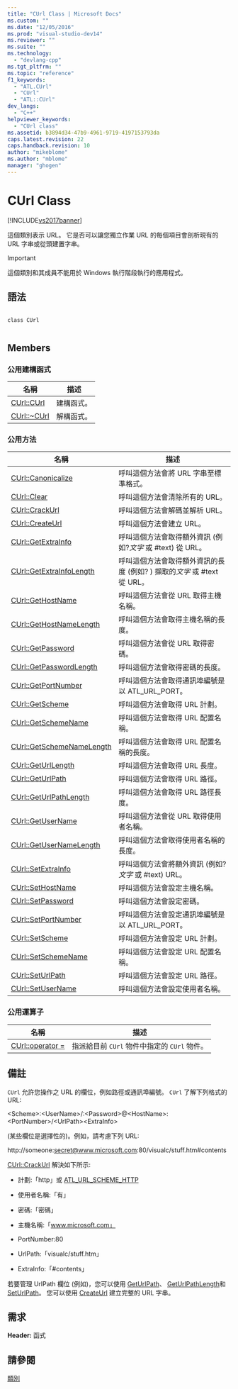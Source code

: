 ```yaml
---
title: "CUrl Class | Microsoft Docs"
ms.custom: ""
ms.date: "12/05/2016"
ms.prod: "visual-studio-dev14"
ms.reviewer: ""
ms.suite: ""
ms.technology: 
  - "devlang-cpp"
ms.tgt_pltfrm: ""
ms.topic: "reference"
f1_keywords: 
  - "ATL.CUrl"
  - "CUrl"
  - "ATL::CUrl"
dev_langs: 
  - "C++"
helpviewer_keywords: 
  - "CUrl class"
ms.assetid: b3894d34-47b9-4961-9719-4197153793da
caps.latest.revision: 22
caps.handback.revision: 10
author: "mikeblome"
ms.author: "mblome"
manager: "ghogen"
---
```

# CUrl Class
[!INCLUDE[vs2017banner](../../assembler/inline/includes/vs2017banner.md)]

這個類別表示 URL。  它是否可以讓您獨立作業 URL 的每個項目會剖析現有的 URL 字串或從頭建置字串。  
  
> [!IMPORTANT]
>  這個類別和其成員不能用於 Windows 執行階段執行的應用程式。  
  
## 語法  
  
```  
  
class CUrl  
  
```  
  
## Members  
  
### 公用建構函式  
  
|名稱|描述|  
|--------|--------|  
|[CUrl::CUrl](../Topic/CUrl::CUrl.md)|建構函式。|  
|[CUrl::~CUrl](../Topic/CUrl::~CUrl.md)|解構函式。|  
  
### 公用方法  
  
|名稱|描述|  
|--------|--------|  
|[CUrl::Canonicalize](../Topic/CUrl::Canonicalize.md)|呼叫這個方法會將 URL 字串至標準格式。|  
|[CUrl::Clear](../Topic/CUrl::Clear.md)|呼叫這個方法會清除所有的 URL。|  
|[CUrl::CrackUrl](../Topic/CUrl::CrackUrl.md)|呼叫這個方法會解碼並解析 URL。|  
|[CUrl::CreateUrl](../Topic/CUrl::CreateUrl.md)|呼叫這個方法會建立 URL。|  
|[CUrl::GetExtraInfo](../Topic/CUrl::GetExtraInfo.md)|呼叫這個方法會取得額外資訊 \(例如?*文字* 或 \#text\) 從 URL。|  
|[CUrl::GetExtraInfoLength](../Topic/CUrl::GetExtraInfoLength.md)|呼叫這個方法會取得額外資訊的長度 \(例如? \) 擷取的*文字* 或 \#text 從 URL。|  
|[CUrl::GetHostName](../Topic/CUrl::GetHostName.md)|呼叫這個方法會從 URL 取得主機名稱。|  
|[CUrl::GetHostNameLength](../Topic/CUrl::GetHostNameLength.md)|呼叫這個方法會取得主機名稱的長度。|  
|[CUrl::GetPassword](../Topic/CUrl::GetPassword.md)|呼叫這個方法會從 URL 取得密碼。|  
|[CUrl::GetPasswordLength](../Topic/CUrl::GetPasswordLength.md)|呼叫這個方法會取得密碼的長度。|  
|[CUrl::GetPortNumber](../Topic/CUrl::GetPortNumber.md)|呼叫這個方法會取得通訊埠編號是以 ATL\_URL\_PORT。|  
|[CUrl::GetScheme](../Topic/CUrl::GetScheme.md)|呼叫這個方法會取得 URL 計劃。|  
|[CUrl::GetSchemeName](../Topic/CUrl::GetSchemeName.md)|呼叫這個方法會取得 URL 配置名稱。|  
|[CUrl::GetSchemeNameLength](../Topic/CUrl::GetSchemeNameLength.md)|呼叫這個方法會取得 URL 配置名稱的長度。|  
|[CUrl::GetUrlLength](../Topic/CUrl::GetUrlLength.md)|呼叫這個方法會取得 URL 長度。|  
|[CUrl::GetUrlPath](../Topic/CUrl::GetUrlPath.md)|呼叫這個方法會取得 URL 路徑。|  
|[CUrl::GetUrlPathLength](../Topic/CUrl::GetUrlPathLength.md)|呼叫這個方法會取得 URL 路徑長度。|  
|[CUrl::GetUserName](../Topic/CUrl::GetUserName.md)|呼叫這個方法會從 URL 取得使用者名稱。|  
|[CUrl::GetUserNameLength](../Topic/CUrl::GetUserNameLength.md)|呼叫這個方法會取得使用者名稱的長度。|  
|[CUrl::SetExtraInfo](../Topic/CUrl::SetExtraInfo.md)|呼叫這個方法會將額外資訊 \(例如?*文字* 或 \#text\) URL。|  
|[CUrl::SetHostName](../Topic/CUrl::SetHostName.md)|呼叫這個方法會設定主機名稱。|  
|[CUrl::SetPassword](../Topic/CUrl::SetPassword.md)|呼叫這個方法會設定密碼。|  
|[CUrl::SetPortNumber](../Topic/CUrl::SetPortNumber.md)|呼叫這個方法會設定通訊埠編號是以 ATL\_URL\_PORT。|  
|[CUrl::SetScheme](../Topic/CUrl::SetScheme.md)|呼叫這個方法會設定 URL 計劃。|  
|[CUrl::SetSchemeName](../Topic/CUrl::SetSchemeName.md)|呼叫這個方法會設定 URL 配置名稱。|  
|[CUrl::SetUrlPath](../Topic/CUrl::SetUrlPath.md)|呼叫這個方法會設定 URL 路徑。|  
|[CUrl::SetUserName](../Topic/CUrl::SetUserName.md)|呼叫這個方法會設定使用者名稱。|  
  
### 公用運算子  
  
|名稱|描述|  
|--------|--------|  
|[CUrl::operator \=](../Topic/CUrl::operator%20=.md)|指派給目前 `CUrl` 物件中指定的 `CUrl` 物件。|  
  
## 備註  
 `CUrl` 允許您操作之 URL 的欄位，例如路徑或通訊埠編號。  `CUrl` 了解下列格式的 URL:  
  
 \<Scheme\>:\<UserName\>\/:\<Password\>@\<HostName\>:\<PortNumber\>\/\<UrlPath\>\<ExtraInfo\>  
  
 \(某些欄位是選擇性的\)。例如，請考慮下列 URL:  
  
 http:\/\/someone:secret@www.microsoft.com:80\/visualc\/stuff.htm\#contents  
  
 [CUrl::CrackUrl](../Topic/CUrl::CrackUrl.md) 解決如下所示:  
  
-   計劃:「http」或 [ATL\_URL\_SCHEME\_HTTP](../Topic/ATL_URL_SCHEME.md)  
  
-   使用者名稱:「有」  
  
-   密碼:「密碼」  
  
-   主機名稱:「www.microsoft.com」  
  
-   PortNumber:80  
  
-   UrlPath:「visualc\/stuff.htm」  
  
-   ExtraInfo:「\#contents」  
  
 若要管理 UrlPath 欄位 \(例如\)，您可以使用 [GetUrlPath](../Topic/CUrl::GetUrlPath.md)、 [GetUrlPathLength](../Topic/CUrl::GetUrlPathLength.md)和 [SetUrlPath](../Topic/CUrl::SetUrlPath.md)。  您可以使用 [CreateUrl](../Topic/CUrl::CreateUrl.md) 建立完整的 URL 字串。  
  
## 需求  
 **Header:** 函式  
  
## 請參閱  
 [類別](../../atl/reference/atl-classes.md)